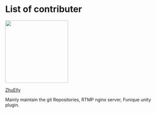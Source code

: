 # List of contributer


<img src="https://avatars.githubusercontent.com/u/34325707?v=4" width="200" height="200"></img>

[ZhuElly](https://github.com/Elly2018)

Mainly maintain the git Repositories, RTMP nginx server, Funique unity plugin.


